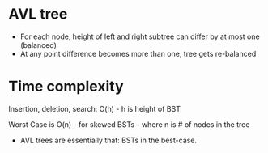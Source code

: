 # AVL tree
- For each node, height of left and right subtree can differ by at most one (balanced)
- At any point difference becomes more than one, tree gets re-balanced

# Time complexity
Insertion, deletion, search: 
O(h) - h is height of BST

Worst Case is O(n) - for skewed BSTs - where n is # of nodes in the tree

* AVL trees are essentially that: BSTs in the best-case.
